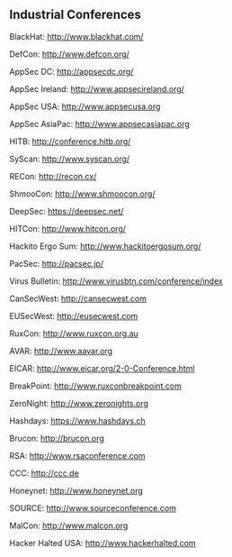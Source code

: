 ## Industrial Conferences

BlackHat: http://www.blackhat.com/

DefCon: http://www.defcon.org/

AppSec DC: http://appsecdc.org/

AppSec Ireland: http://www.appsecireland.org/

AppSec USA: http://www.appsecusa.org

AppSec AsiaPac: http://www.appsecasiapac.org

HITB: http://conference.hitb.org/

SyScan: http://www.syscan.org/

RECon: http://recon.cx/

ShmooCon: http://www.shmoocon.org/

DeepSec: https://deepsec.net/

HITCon: http://www.hitcon.org/

Hackito Ergo Sum: http://www.hackitoergosum.org/

PacSec: http://pacsec.jp/

Virus Bulletin: http://www.virusbtn.com/conference/index

CanSecWest: http://cansecwest.com

EUSecWest: http://eusecwest.com

RuxCon: http://www.ruxcon.org.au

AVAR: http://www.aavar.org

EICAR: http://www.eicar.org/2-0-Conference.html

BreakPoint: http://www.ruxconbreakpoint.com

ZeroNight: http://www.zeronights.org

Hashdays: https://www.hashdays.ch

Brucon: http://brucon.org

RSA: http://www.rsaconference.com

CCC: http://ccc.de

Honeynet: http://www.honeynet.org

SOURCE: http://www.sourceconference.com

MalCon: http://www.malcon.org

Hacker Halted USA: http://www.hackerhalted.com

